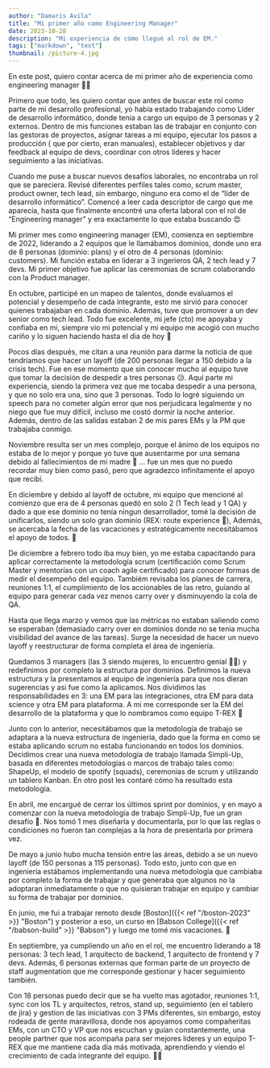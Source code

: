 ```yaml
---
author: "Damaris Avila"
title: "Mi primer año como Engineering Manager"
date: 2023-10-28
description: "Mi experiencia de cómo llegué al rol de EM."
tags: ["markdown", "text"]
thumbnail: /picture-4.jpg
---
```


En este post, quiero contar acerca de mi primer año de experiencia como engineering manager <span class="emojify">:woman_technologist:</span> 

Primero que todo, les quiero contar que antes de buscar este rol como parte de mi desarrollo profesional, yo había estado trabajando como Líder de desarrollo informático, donde tenia a cargo un equipo de 3 personas y 2 externos. Dentro de mis funciones estaban las de trabajar en conjunto con las gestoras de proyectos, asignar tareas a mi equipo, ejecutar los pasos a producción ( que por cierto, eran manuales), establecer objetivos y dar feedback al equipo de devs, coordinar con otros lideres y hacer seguimiento a las iniciativas. 

Cuando me puse a buscar nuevos desafíos laborales, no encontraba un rol que se pareciera. Revisé diferentes perfiles tales como, scrum master, product owner, tech lead, sin embargo, ninguno era como el de “líder de desarrollo informático”. Comencé a leer cada descriptor de cargo que me aparecía, hasta que finalmente encontré una oferta laboral con el rol de “Engineering manager” y era exactamente lo que estaba buscando 😍

Mi primer mes como engineering manager (EM), comienza en septiembre de 2022, liderando a 2 equipos que le llamábamos dominios, donde uno era de 8 personas (dominio: plans) y el otro de 4 personas (dominio: customers). Mi función estaba en liderar a 3 ingerieros QA, 2 tech lead y 7 devs. Mi primer objetivo fue aplicar las ceremonias de scrum colaborando con la Product manager. 

En octubre, participé en un mapeo de talentos, donde evaluamos el potencial y desempeño de cada integrante, esto me sirvió para conocer quienes trabajaban en cada dominio. Además, tuve que promover a un dev senior como tech lead. Todo fue excelente, mi jefe (cto) me apoyaba y confiaba en mi, siempre vio mi potencial y mi equipo me acogió con mucho cariño y lo siguen haciendo hasta el dia de hoy 🤗 

Pocos días después, me citan a una reunión para darme la noticia de que tendríamos que hacer un layoff (de 200 personas llegar a 150 debido a la crisis tech). Fue en ese momento que sin conocer mucho al equipo tuve que tomar la decisión de despedir a tres personas 😥. Aquí parte mi experiencia, siendo la primera vez que me tocaba despedir a una persona, y que no solo era una, sino que 3 personas. Todo lo logré siguiendo un speech para no cometer algún error que nos perjudicara legalmente y no niego que fue muy difícil, incluso me costó dormir la noche anterior. Además, dentro de las salidas estaban 2 de mis pares EMs y la PM que trabajaba conmigo.

Noviembre resulta ser un mes complejo, porque el ánimo de los equipos no estaba de lo mejor y porque yo tuve que ausentarme por una semana debido al fallecimientos de mi madre 👼 ... fue un mes que no puedo recordar muy bien como pasó, pero que agradezco infinitamente el apoyo que recibí.

En diciembre y debido al layoff de octubre, mi equipo que mencioné al comienzo que era de 4 personas quedó en solo 2 (1 Tech lead y 1 QA) y dado a que ese dominio no tenía ningun desarrollador, tomé la decisión de unificarlos, siendo un solo gran dominio (REX: route experience 🦖), Además, se acercaba la fecha de las vacaciones y estratégicamente necesitábamos el apoyo de todos. 🌴

De diciembre a febrero todo iba muy bien, yo me estaba capacitando para aplicar correctamente la metodología scrum (certificación como Scrum Master y mentorías con un coach agile certificado) para conocer formas de medir el desempeño del equipo. Tambiém revisaba los planes de carrera, reuniones 1:1, el cumplimiento de los accionables de las retro, guíando al equipo para generar cada vez menos carry over y disminuyendo la cola de QA. 

Hasta que llega marzo y vemos que las métricas no estaban saliendo como se esperaban (demasiado carry over en dominios donde no se tenia mucha visibilidad del avance de las tareas). Surge la necesidad de hacer un nuevo layoff y reestructurar de forma completa el área de ingeniería. 

Quedamos 3 managers (las 3 siendo mujeres, lo encuentro genial 👩‍💻) y redefinimos por completo la estructura por dominios.  Definimos la nueva estructura y la presentamos al equipo de ingeniería para que nos dieran sugerencias y asi fue como la aplicamos. Nos dividimos las responsabilidades en 3: una EM para las integraciones, otra EM para data science y otra EM para plataforma. A mi me corresponde ser la EM del desarrollo de la plataforma y que lo nombramos como equipo T-REX 🦖 

Junto con lo anterior, necesitábamos que la metodología de trabajo se adaptara a la nueva estructura de ingeniería, dado que la forma en como se estaba aplicando scrum no estaba funcionando en todos los dominios. Decidimos crear una nueva metodología de trabajo llamada Simpli-Up, basada en diferentes metodologías o marcos de trabajo tales como: ShapeUp, el modelo de spotify (squads), ceremonias de scrum y utilizando un tablero Kanban. En otro post les contaré cómo ha resultado esta metodología. 

En abril, me encargué de cerrar los últimos sprint por dominios, y en mayo a comenzar con la nueva metodología de trabajo Simpli-Up, fue un gran desafío 🤩. Nos tomó 1 mes diseñarla y documentarla, por lo que las reglas o condiciones no fueron tan complejas a la hora de presentarla por primera vez. 

De mayo a junio hubo mucha tensión entre las áreas, debido a se un nuevo layoff (de 150 personas a 115 personas). Todo esto, junto con que en ingenieria estábamos implementando una nueva metodología que cambiaba por completo la forma de trabajar y que generaba que algunos no la adoptaran inmediatamente o que no quisieran trabajar en equipo y cambiar su forma de trabajar por dominios.

En junio, me fui a trabajar remoto desde [Boston]({{< ref "/boston-2023" >}} "Boston") y posterior a eso, un curso en  [Babson College]({{< ref "/babson-build" >}} "Babson") y luego me tomé mis vacaciones. 🌴 

En septiembre, ya cumpliendo un año en el rol, me encuentro liderando a 18 personas: 3 tech lead, 1 arquitecto de backend, 1 arquitecto de frontend y 7 devs. Además, 6 personas externas que forman parte de un proyecto de staff augmentation que me corresponde gestionar y hacer seguimiento también.

Con 18 personas puedo decir que se ha vuelto mas agotador, reuniones 1:1, sync con los TL y arquitectos, retros, stand up, seguimiento (en el tablero de jira) y gestion de las iniciativas con 3 PMs diferentes, sin embargo, estoy rodeada de gente maravillosa, donde nos apoyamos como compañeritas EMs, con un CTO y VP que nos escuchan y guían constantemente, una people partner que nos acompaña para ser mejores lideres y un equipo T-REX que me mantiene cada dia más motivada, aprendiendo y viendo el crecimiento de cada integrante del equipo. 🚀🦖
